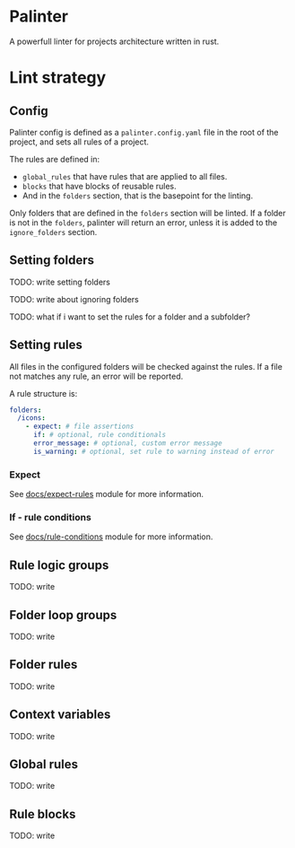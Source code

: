 # Palinter

A powerfull linter for projects architecture written in rust.

# Lint strategy

## Config

Palinter config is defined as a `palinter.config.yaml` file in the root of the project, and sets all rules of a project.

The rules are defined in:

- `global_rules` that have rules that are applied to all files.
- `blocks` that have blocks of reusable rules.
- And in the `folders` section, that is the basepoint for the linting.

Only folders that are defined in the `folders` section will be linted. If a folder is not in the `folders`, palinter will return an error, unless it is added to the `ignore_folders` section.

## Setting folders

TODO: write setting folders

TODO: write about ignoring folders

TODO: what if i want to set the rules for a folder and a subfolder?

## Setting rules

All files in the configured folders will be checked against the rules. If a file not matches any rule, an error will be reported.

A rule structure is:

```yaml
folders:
  /icons:
    - expect: # file assertions
      if: # optional, rule conditionals
      error_message: # optional, custom error message
      is_warning: # optional, set rule to warning instead of error
```

### Expect

See [docs/expect-rules](docs/expect.md) module for more information.

### If - rule conditions

See [docs/rule-conditions](docs/rule-conditions.md) module for more information.

## Rule logic groups

TODO: write

## Folder loop groups

TODO: write

## Folder rules

TODO: write

## Context variables

TODO: write

## Global rules

TODO: write

## Rule blocks

TODO: write
